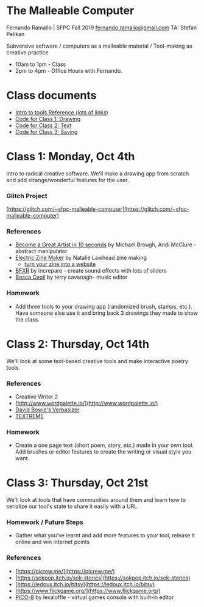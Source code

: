 # The Malleable Computer

Fernando Ramallo | SFPC Fall 2019
fernando.ramallo@gmail.com
TA: Stefan Pelikan

Subversive software / computers as a malleable material / Tool-making as creative practice

- 10am to 1pm - Class
- 2pm to 4pm - Office Hours with Fernando.

# Class documents


- [Intro to tools Reference (lots of links)](https://github.com/fernandoramallo/sfpc-malleable-computer-fall-2019/blob/master/intro-to-tools.md)
- [Code for Class 1: Drawing](https://github.com/fernandoramallo/sfpc-malleable-computer-fall-2019/blob/master/class-1-drawing.md)
- [Code for Class 2: Text](https://github.com/fernandoramallo/sfpc-malleable-computer-fall-2019/blob/master/class-2-text.md)
- [Code for Class 3: Saving](https://github.com/fernandoramallo/sfpc-malleable-computer-fall-2019/blob/master/class-3-saving.md)

# Class 1: Monday, Oct 4th

Intro to radical creative software. We'll make a drawing app from scratch and add strange/wonderful features for the user.

### Glitch Project
[https://glitch.com/~sfpc-malleable-computer](https://glitch.com/~sfpc-malleable-computer)

### References

- [Become a Great Artist in 10 seconds](http://www.ludumdare.com/compo/ludum-dare-27/?action=preview&uid=4987)  by Michael Brough, Andi McClure - abstract manipulator
- [Electric Zine Maker](https://alienmelon.itch.io/electric-zine-maker) by Natalie Lawhead
zine making
    - [turn your zine into a website](https://jeremyoduber.itch.io/js-zine)
- [BFXR](https://www.bfxr.net/) by increpare - create sound effects with lots of sliders
- [Bosca Ceoil](https://terrycavanagh.itch.io/bosca-ceoil) by terry cavanagh- music editor

### Homework

- Add three tools to your drawing app (randomized brush, stamps, etc.). Have someone else use it and bring back 3 drawings they made to show the class.

# Class 2: Thursday, Oct 14th

We'll look at some text-based creative tools and make interactive poetry tools.

### References

- Creative Writer 2
- [http://www.wordpalette.io/](http://www.wordpalette.io/)
- [David Bowie's Verbasizer](https://www.youtube.com/watch?v=H7Sgq0XoxPw)
- [TEXTREME](https://le-von.itch.io/textreme)

### Homework
- Create a one page text (short poem, story, etc.) made in your own tool. Add brushes or editor features to create the writing or visual style you want.

# Class 3: Thursday, Oct 21st

We'll look at tools that have communities around them and learn how to serialize our tool's state to share it easily with a URL.

### Homework / Future Steps

- Gather what you've learnt and add more features to your tool, release it online and win internet points

### References
- [https://picrew.me/](https://picrew.me/)
- [https://sokpop.itch.io/sok-stories](https://sokpop.itch.io/sok-stories)
- [https://ledoux.itch.io/bitsy](https://ledoux.itch.io/bitsy)
- [https://www.flickgame.org/](https://www.flickgame.org/)
- [PICO-8](https://www.lexaloffle.com/pico-8.php) by lexaloffle - virtual games console with built-in editor


